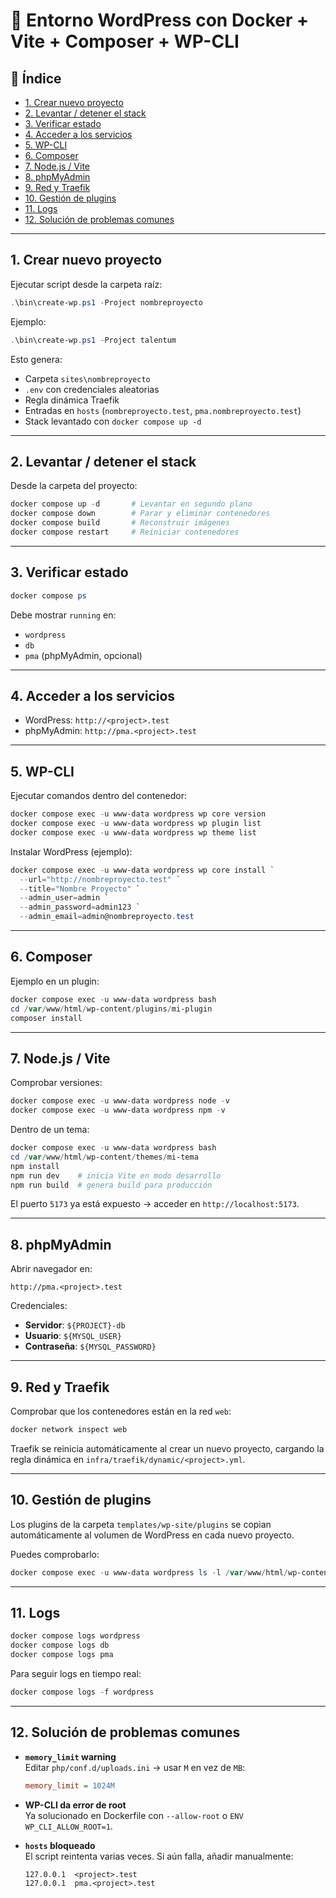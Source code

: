 # 🚀 Entorno WordPress con Docker + Vite + Composer + WP-CLI

## 📑 Índice
- [1. Crear nuevo proyecto](#1-crear-nuevo-proyecto)
- [2. Levantar / detener el stack](#2-levantar--detener-el-stack)
- [3. Verificar estado](#3-verificar-estado)
- [4. Acceder a los servicios](#4-acceder-a-los-servicios)
- [5. WP-CLI](#5-wp-cli)
- [6. Composer](#6-composer)
- [7. Node.js / Vite](#7-nodejs--vite)
- [8. phpMyAdmin](#8-phpmyadmin)
- [9. Red y Traefik](#9-red-y-traefik)
- [10. Gestión de plugins](#10-gestión-de-plugins)
- [11. Logs](#11-logs)
- [12. Solución de problemas comunes](#12-solución-de-problemas-comunes)

---

## 1. Crear nuevo proyecto

Ejecutar script desde la carpeta raíz:

```powershell
.\bin\create-wp.ps1 -Project nombreproyecto
```

Ejemplo:
```powershell
.\bin\create-wp.ps1 -Project talentum
```

Esto genera:
- Carpeta `sites\nombreproyecto`
- `.env` con credenciales aleatorias
- Regla dinámica Traefik
- Entradas en `hosts` (`nombreproyecto.test`, `pma.nombreproyecto.test`)
- Stack levantado con `docker compose up -d`

---

## 2. Levantar / detener el stack

Desde la carpeta del proyecto:

```powershell
docker compose up -d       # Levantar en segundo plano
docker compose down        # Parar y eliminar contenedores
docker compose build       # Reconstruir imágenes
docker compose restart     # Reiniciar contenedores
```

---

## 3. Verificar estado

```powershell
docker compose ps
```

Debe mostrar `running` en:
- `wordpress`
- `db`
- `pma` (phpMyAdmin, opcional)

---

## 4. Acceder a los servicios

- WordPress: `http://<project>.test`
- phpMyAdmin: `http://pma.<project>.test`

---

## 5. WP-CLI

Ejecutar comandos dentro del contenedor:

```powershell
docker compose exec -u www-data wordpress wp core version
docker compose exec -u www-data wordpress wp plugin list
docker compose exec -u www-data wordpress wp theme list
```

Instalar WordPress (ejemplo):
```powershell
docker compose exec -u www-data wordpress wp core install `
  --url="http://nombreproyecto.test" `
  --title="Nombre Proyecto" `
  --admin_user=admin `
  --admin_password=admin123 `
  --admin_email=admin@nombreproyecto.test
```

---

## 6. Composer

Ejemplo en un plugin:

```powershell
docker compose exec -u www-data wordpress bash
cd /var/www/html/wp-content/plugins/mi-plugin
composer install
```

---

## 7. Node.js / Vite

Comprobar versiones:

```powershell
docker compose exec -u www-data wordpress node -v
docker compose exec -u www-data wordpress npm -v
```

Dentro de un tema:

```powershell
docker compose exec -u www-data wordpress bash
cd /var/www/html/wp-content/themes/mi-tema
npm install
npm run dev    # inicia Vite en modo desarrollo
npm run build  # genera build para producción
```

El puerto `5173` ya está expuesto → acceder en `http://localhost:5173`.

---

## 8. phpMyAdmin

Abrir navegador en:

```
http://pma.<project>.test
```

Credenciales:
- **Servidor**: `${PROJECT}-db`
- **Usuario**: `${MYSQL_USER}`
- **Contraseña**: `${MYSQL_PASSWORD}`

---

## 9. Red y Traefik

Comprobar que los contenedores están en la red `web`:

```powershell
docker network inspect web
```

Traefik se reinicia automáticamente al crear un nuevo proyecto, cargando la regla dinámica en `infra/traefik/dynamic/<project>.yml`.

---

## 10. Gestión de plugins

Los plugins de la carpeta `templates/wp-site/plugins` se copian automáticamente al volumen de WordPress en cada nuevo proyecto.

Puedes comprobarlo:

```powershell
docker compose exec -u www-data wordpress ls -l /var/www/html/wp-content/plugins
```

---

## 11. Logs

```powershell
docker compose logs wordpress
docker compose logs db
docker compose logs pma
```

Para seguir logs en tiempo real:

```powershell
docker compose logs -f wordpress
```

---

## 12. Solución de problemas comunes

- **`memory_limit` warning**  
  Editar `php/conf.d/uploads.ini` → usar `M` en vez de `MB`:  
  ```ini
  memory_limit = 1024M
  ```

- **WP-CLI da error de root**  
  Ya solucionado en Dockerfile con `--allow-root` o `ENV WP_CLI_ALLOW_ROOT=1`.

- **`hosts` bloqueado**  
  El script reintenta varias veces. Si aún falla, añadir manualmente:
  ```
  127.0.0.1  <project>.test
  127.0.0.1  pma.<project>.test
  ```
